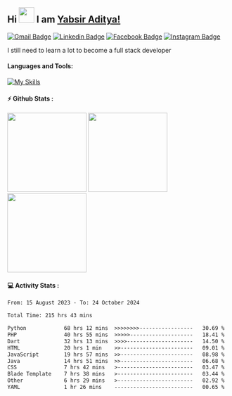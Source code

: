 ## Hi <img width="35em" src="https://i.giphy.com/media/w1OBpBd7kJqHrJnJ13/giphy.webp" width="40" /> I am [Yabsir Aditya!](https://github.com/yabsiraditya/)
    
[![Gmail Badge](https://img.shields.io/badge/-Email-EA4335?style=flat-square&logo=gmail&logoColor=white)](mailto:yabsir.aditya@gmail.com)
[![Linkedin Badge](https://img.shields.io/badge/-LinkedIn-0e76a8?style=flat-square&logo=Linkedin&logoColor=white)](https://www.linkedin.com/in/yabsiraditya/)
[![Facebook Badge](https://img.shields.io/badge/-Facebook-3b5998?style=flat-square&logo=Facebook&logoColor=white)](https://www.facebook.com/yabsir.aditya/)
[![Instagram Badge](https://img.shields.io/badge/-Instagram-e4405f?style=flat-square&logo=Instagram&logoColor=white)](https://instagram.com/yabsir.y/)

I still need to learn a lot to become a full stack developer

#### Languages and Tools:

[![My Skills](https://skillicons.dev/icons?i=html,css,js,php,laravel,java,tailwind,bootstrap,figma)](https://skillicons.dev)

#### ⚡ Github Stats :
<div>
    <img height="180em" src="https://github-readme-stats-eight-theta.vercel.app/api?username=yabsiraditya&show_icons=true&theme=vue&include_all_commits=true&count_private=true" />
    <img height="180em" src="https://github-readme-stats.vercel.app/api/top-langs/?username=yabsiraditya&layout=compact&langs_count=10&theme=vue" />
    <img height="180em" src="https://github-readme-streak-stats.herokuapp.com/?user=yabsiraditya&theme=vue&hide_border=true" />
</div>


#### 💻 Activity Stats :
<!--START_SECTION:waka-->

```txt
From: 15 August 2023 - To: 24 October 2024

Total Time: 215 hrs 43 mins

Python            68 hrs 12 mins  >>>>>>>>-----------------   30.69 %
PHP               40 hrs 55 mins  >>>>>--------------------   18.41 %
Dart              32 hrs 13 mins  >>>>---------------------   14.50 %
HTML              20 hrs 1 min    >>-----------------------   09.01 %
JavaScript        19 hrs 57 mins  >>-----------------------   08.98 %
Java              14 hrs 51 mins  >>-----------------------   06.68 %
CSS               7 hrs 42 mins   >------------------------   03.47 %
Blade Template    7 hrs 38 mins   >------------------------   03.44 %
Other             6 hrs 29 mins   >------------------------   02.92 %
YAML              1 hr 26 mins    -------------------------   00.65 %
```

<!--END_SECTION:waka-->

